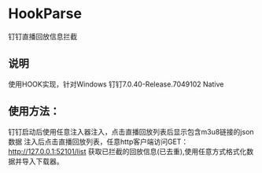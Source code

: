 # HookParse
钉钉直播回放信息拦截
## 说明
使用HOOK实现，针对Windows 钉钉7.0.40-Release.7049102 Native

## 使用方法：
钉钉启动后使用任意注入器注入，点击直播回放列表后显示包含m3u8链接的json数据
注入后点击直播回放列表，任意http客户端访问GET：http://127.0.0.1:52101/list 获取已拦截的回放信息(已去重),使用任意方式格式化数据并导入下载器。

